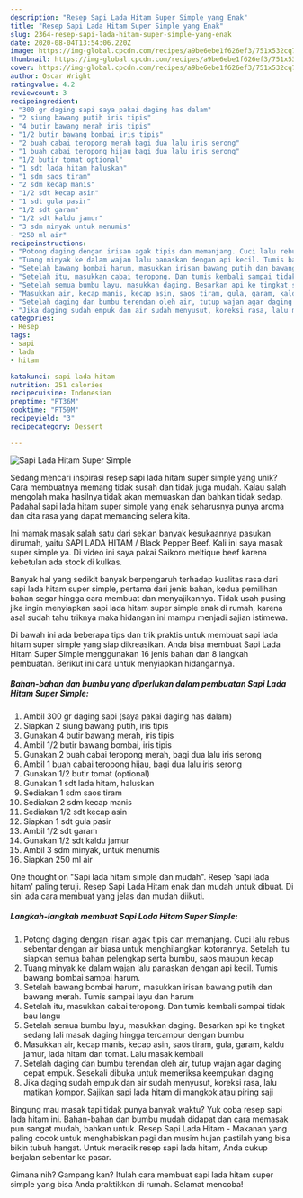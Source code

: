 ```yaml
---
description: "Resep Sapi Lada Hitam Super Simple yang Enak"
title: "Resep Sapi Lada Hitam Super Simple yang Enak"
slug: 2364-resep-sapi-lada-hitam-super-simple-yang-enak
date: 2020-08-04T13:54:06.220Z
image: https://img-global.cpcdn.com/recipes/a9be6ebe1f626ef3/751x532cq70/sapi-lada-hitam-super-simple-foto-resep-utama.jpg
thumbnail: https://img-global.cpcdn.com/recipes/a9be6ebe1f626ef3/751x532cq70/sapi-lada-hitam-super-simple-foto-resep-utama.jpg
cover: https://img-global.cpcdn.com/recipes/a9be6ebe1f626ef3/751x532cq70/sapi-lada-hitam-super-simple-foto-resep-utama.jpg
author: Oscar Wright
ratingvalue: 4.2
reviewcount: 3
recipeingredient:
- "300 gr daging sapi saya pakai daging has dalam"
- "2 siung bawang putih iris tipis"
- "4 butir bawang merah iris tipis"
- "1/2 butir bawang bombai iris tipis"
- "2 buah cabai teropong merah bagi dua lalu iris serong"
- "1 buah cabai teropong hijau bagi dua lalu iris serong"
- "1/2 butir tomat optional"
- "1 sdt lada hitam haluskan"
- "1 sdm saos tiram"
- "2 sdm kecap manis"
- "1/2 sdt kecap asin"
- "1 sdt gula pasir"
- "1/2 sdt garam"
- "1/2 sdt kaldu jamur"
- "3 sdm minyak untuk menumis"
- "250 ml air"
recipeinstructions:
- "Potong daging dengan irisan agak tipis dan memanjang. Cuci lalu rebus sebentar dengan air biasa untuk menghilangkan kotorannya. Setelah itu siapkan semua bahan pelengkap serta bumbu, saos maupun kecap"
- "Tuang minyak ke dalam wajan lalu panaskan dengan api kecil. Tumis bawang bombai sampai harum."
- "Setelah bawang bombai harum, masukkan irisan bawang putih dan bawang merah. Tumis sampai layu dan harum"
- "Setelah itu, masukkan cabai teropong. Dan tumis kembali sampai tidak bau langu"
- "Setelah semua bumbu layu, masukkan daging. Besarkan api ke tingkat sedang lali masak daging hingga tercampur dengan bumbu"
- "Masukkan air, kecap manis, kecap asin, saos tiram, gula, garam, kaldu jamur, lada hitam dan tomat. Lalu masak kembali"
- "Setelah daging dan bumbu terendan oleh air, tutup wajan agar daging cepat empuk. Sesekali dibuka untuk memeriksa keempukan daging"
- "Jika daging sudah empuk dan air sudah menyusut, koreksi rasa, lalu matikan kompor. Sajikan sapi lada hitam di mangkok atau piring saji"
categories:
- Resep
tags:
- sapi
- lada
- hitam

katakunci: sapi lada hitam 
nutrition: 251 calories
recipecuisine: Indonesian
preptime: "PT36M"
cooktime: "PT59M"
recipeyield: "3"
recipecategory: Dessert

---
```



![Sapi Lada Hitam Super Simple](https://img-global.cpcdn.com/recipes/a9be6ebe1f626ef3/751x532cq70/sapi-lada-hitam-super-simple-foto-resep-utama.jpg)

Sedang mencari inspirasi resep sapi lada hitam super simple yang unik? Cara membuatnya memang tidak susah dan tidak juga mudah. Kalau salah mengolah maka hasilnya tidak akan memuaskan dan bahkan tidak sedap. Padahal sapi lada hitam super simple yang enak seharusnya punya aroma dan cita rasa yang dapat memancing selera kita.

Ini mamak masak salah satu dari sekian banyak kesukaannya pasukan dirumah, yaitu SAPI LADA HITAM / Black Pepper Beef. Kali ini saya masak super simple ya. Di video ini saya pakai Saikoro meltique beef karena kebetulan ada stock di kulkas.

Banyak hal yang sedikit banyak berpengaruh terhadap kualitas rasa dari sapi lada hitam super simple, pertama dari jenis bahan, kedua pemilihan bahan segar hingga cara membuat dan menyajikannya. Tidak usah pusing jika ingin menyiapkan sapi lada hitam super simple enak di rumah, karena asal sudah tahu triknya maka hidangan ini mampu menjadi sajian istimewa.


Di bawah ini ada beberapa tips dan trik praktis untuk membuat sapi lada hitam super simple yang siap dikreasikan. Anda bisa membuat Sapi Lada Hitam Super Simple menggunakan 16 jenis bahan dan 8 langkah pembuatan. Berikut ini cara untuk menyiapkan hidangannya.

<!--inarticleads1-->

##### Bahan-bahan dan bumbu yang diperlukan dalam pembuatan Sapi Lada Hitam Super Simple:

1. Ambil 300 gr daging sapi (saya pakai daging has dalam)
1. Siapkan 2 siung bawang putih, iris tipis
1. Gunakan 4 butir bawang merah, iris tipis
1. Ambil 1/2 butir bawang bombai, iris tipis
1. Gunakan 2 buah cabai teropong merah, bagi dua lalu iris serong
1. Ambil 1 buah cabai teropong hijau, bagi dua lalu iris serong
1. Gunakan 1/2 butir tomat (optional)
1. Gunakan 1 sdt lada hitam, haluskan
1. Sediakan 1 sdm saos tiram
1. Sediakan 2 sdm kecap manis
1. Sediakan 1/2 sdt kecap asin
1. Siapkan 1 sdt gula pasir
1. Ambil 1/2 sdt garam
1. Gunakan 1/2 sdt kaldu jamur
1. Ambil 3 sdm minyak, untuk menumis
1. Siapkan 250 ml air


One thought on &#34;Sapi lada hitam simple dan mudah&#34;. Resep &#39;sapi lada hitam&#39; paling teruji. Resep Sapi Lada Hitam enak dan mudah untuk dibuat. Di sini ada cara membuat yang jelas dan mudah diikuti. 

<!--inarticleads2-->

##### Langkah-langkah membuat Sapi Lada Hitam Super Simple:

1. Potong daging dengan irisan agak tipis dan memanjang. Cuci lalu rebus sebentar dengan air biasa untuk menghilangkan kotorannya. Setelah itu siapkan semua bahan pelengkap serta bumbu, saos maupun kecap
1. Tuang minyak ke dalam wajan lalu panaskan dengan api kecil. Tumis bawang bombai sampai harum.
1. Setelah bawang bombai harum, masukkan irisan bawang putih dan bawang merah. Tumis sampai layu dan harum
1. Setelah itu, masukkan cabai teropong. Dan tumis kembali sampai tidak bau langu
1. Setelah semua bumbu layu, masukkan daging. Besarkan api ke tingkat sedang lali masak daging hingga tercampur dengan bumbu
1. Masukkan air, kecap manis, kecap asin, saos tiram, gula, garam, kaldu jamur, lada hitam dan tomat. Lalu masak kembali
1. Setelah daging dan bumbu terendan oleh air, tutup wajan agar daging cepat empuk. Sesekali dibuka untuk memeriksa keempukan daging
1. Jika daging sudah empuk dan air sudah menyusut, koreksi rasa, lalu matikan kompor. Sajikan sapi lada hitam di mangkok atau piring saji


Bingung mau masak tapi tidak punya banyak waktu? Yuk coba resep sapi lada hitam ini. Bahan-bahan dan bumbu mudah didapat dan cara memasak pun sangat mudah, bahkan untuk. Resep Sapi Lada Hitam - Makanan yang paling cocok untuk menghabiskan pagi dan musim hujan pastilah yang bisa bikin tubuh hangat. Untuk meracik resep sapi lada hitam, Anda cukup berjalan sebentar ke pasar. 

Gimana nih? Gampang kan? Itulah cara membuat sapi lada hitam super simple yang bisa Anda praktikkan di rumah. Selamat mencoba!
